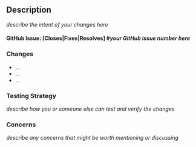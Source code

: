 ## Description
_describe the intent of your changes here_


#### GitHub Issue: [Closes|Fixes|Resolves] #_your GitHub issue number here_

### Changes
* ...
* ...
* ...

### Testing Strategy
_describe how you or someone else can test and verify the changes_


### Concerns
_describe any concerns that might be worth mentioning or discussing_